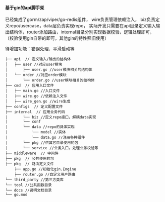 #### 基于gin的api脚手架
已经集成了gorm/zap/viper/go-redis组件，
wire负责管理依赖注入，
biz负责定义repo/usercase，data层负责实现repo，
实际开发只需要在api目录定义输入输出结构体，router添加路由，internal目录分别实现数据校验，逻辑处理即可，
（校验使用gin自带的即可，其他gin的特性照旧使用）

待增加功能：错误处理、平滑启动等
```
├── api  // 定义输入/输出的结构体
│   ├── user //对应user模块
│       ├── user.go //user模块相关的结构体
│   └── order //对应order模块
│       └── order.go //user模块相关的结构体
├── cmd  // 应用入口文件
│   ├── main.go //入口文件
│   ├── wire.go //依赖注入文件
│   ├── wire_gen.go //wire生成
├── configs  // 定义配置文件
├── internal  // 应用业务代码
|       └── biz //定义repo接口，解耦data实现
|       └── conf 
|       └── data //repo的具体实现
|           └── model //实体
|           └── data.go //注册各种组件
|       └── pkg //供其它目录使用的包
|       └── service //业务入口，处理业务校验等
├── middleware  // 中间件
├── pkg  // 公共使用的包
├── pkg  // 路由定义文件
    ├── app.go //初始化gin.Engine
    ├── router.go //自定义用户路由
└── third_party //第三方类库
└── tool //公共函数目录
└── docs //说明文档目录
└── go.mod
```